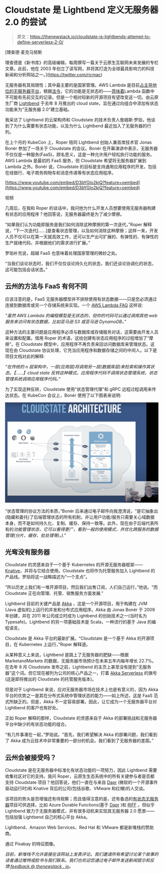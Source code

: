 # Cloudstate 是 Lightbend 定义无服务器 2.0 的尝试

> 原文：<https://thenewstack.io/cloudstate-is-lightbends-attempt-to-define-serverless-2-0/>

[](https://twitter.com/ricmac)

 [理查德·麦克马努斯

理查德是《新书库》的高级编辑，每周撰写一篇关于云原生互联网未来发展的专栏文章。此前，他在 2003 年创立了读写网，并将其打造为全球最具影响力的科技新闻和分析网站之一。](https://twitter.com/ricmac) [](https://twitter.com/ricmac)

无服务器有其局限性；其中最主要的是国家管理。AWS Lambda 是目前[占主导地位的无服务器平台](https://thenewstack.io/theres-a-service-for-that-amazon-web-services-and-serverless-computing/)，根据[法令](https://aws.amazon.com/lambda/faqs/)，它的功能是无状态的——[意味着](https://www.webopedia.com/TERM/S/stateless.html)Lambda 函数中不可能有先前交互的记录。但是一个相对较新的开源项目有望改变这一切。由云原生厂商 [Lightbend](https://www.lightbend.com/) 于去年 8 月推出的 cloud state，旨在通过向组合中添加有状态功能来为“无服务器 2.0”建立基础。

我采访了 Lightbend 的云架构师和 Cloudstate 的技术负责人詹姆斯·罗珀，他谈到了为什么需要有状态功能，以及为什么 Lightbend 最近加入了无服务器的行列。

在上个月的 KubeCon 上，Roper 陪同 Lightbend 创始人兼首席技术官 Jonas Bonér 参加了一场关于 Cloudstate 的会议。Bonér 在开幕演讲中表示，无服务器不仅仅是一种服务(FaaS)，顾名思义，这是一种允许用户轻松执行功能的服务。AWS Lambda 是最初的 FaaS 服务，但 Cloudstate 希望将无服务器扩展到 Lambda 之外。Bonér 说，Cloudstate 的目标是支持通用应用程序的开发，包括在线银行、电子商务购物车和消息传递等有状态应用程序。

[https://www.youtube.com/embed/D3bYGIo2kiQ?feature=oembed](https://www.youtube.com/embed/D3bYGIo2kiQ?feature=oembed)

视频

几周后，在我和 Roper 的谈话中，我问他为什么开发人员想要使用无服务器构建有状态的应用程序？他回答说，无服务器最终是为了减少摩擦。

“如果我们认为功能即服务是我们如何消除这种摩擦的第一次迭代，”Roper 解释说，“下一次迭代[……]是查看状态管理，以及如何消除这种摩擦；这样一来，开发人员不仅可以在第一天就高效工作，还可以生产出可扩展的、有弹性的、有弹性的生产就绪代码，并根据他们的需求进行扩展。”

罗珀补充说，超越 FaaS 也意味着处理国家管理的微妙之处。

“当我们谈论状态时，我们不仅仅谈论持久化的状态，我们还谈论协调化的状态，这可能包括会话状态。”

## 云州的方法与 FaaS 有何不同

应该注意的是，FaaS 无服务器模型并不排除使用有状态数据——只是您必须通过连接到数据库或另一个存储系统来实现。一个 [AWS Lambda FAQ](https://aws.amazon.com/lambda/faqs/) 这样说:

*“虽然 AWS Lambda 的编程模型是无状态的，但你的代码可以通过调用其他 web 服务来访问有状态数据，比如亚马逊 S3 或亚马逊 DynamoDB。”*

这种方法的主要问题是应用程序必须与数据库或存储服务对话，这需要由开发人员来设置和配置。借用 Roper 的术语，这给创建有状态应用程序的过程增加了“摩擦”。在 Cloudstate 模型中，应用程序不再负责来回访问数据库来管理状态。这现在由 Cloudstate 协议处理，它充当应用程序和数据存储之间的中间人。以下是项目文档对此的解释:

*“在传统的 n 层架构中，一层(应用层)将调用另一层(数据库层)来检索和操作其状态。【……】cloud state 反转这种模式。应用程序代码不调用状态管理系统，状态管理系统调用应用程序代码。”*

为了实现这种反转，Cloudstate 使用“状态管理代理”和 gRPC 远程过程调用来传达状态。在 KubeCon 会议上，Bonér 使用了以下图表来说明:

[![](img/040dee44a4273a422a0978ba615763cc.png)](https://cdn.thenewstack.io/media/2020/09/3d32661c-cloudstate_arch.jpg)

“状态管理的协议方法的本质，”Bonér 后来通过电子邮件向我澄清说，“是它抽象出(隐藏和委托)了后端管理状态的所有机制，并让用户功能/服务只需要关心域数据本身，而不是如何持久化、复制、缓存、保持一致等。此外，现在由于后端代表所有的*功能管理状态，它可以看得更广，看到一般的使用模式，并优化跨服务的数据管理(分片、缓存、批处理等)。)."*

## 光弯没有服务器

Cloudstate 的灵感来自于一个基于 Kubernetes 的开源无服务器框架——[Knative](https://knative.dev/)，并将与它结合使用。Cloudstate 也将作为托管服务加入 Lightbend 的产品线。罗珀将这一战略描述为“一个支点”。

“所以历史上我们有一堆开源项目，然后我们出售订阅，人们自己运行，”他说。"而 Cloudstate 正在向管理、托管、销售服务方面发展."

Lightbend 目前的关键产品是 [Akka](https://akka.io/) ，这是一个开源项目，用于构建在 JVM (Java 虚拟机)上运行的并发和分布式应用程序。Akka 由 Jonas Bonér 于 2009 年创建，并在 2011 年公司成立时成为 Lightbend 的创始技术之一(当时名为 Typesafe)。Lightbend 的另一项基础技术是 Scala，一种流行的基于 Java 的编程语言。

Cloudstate 是 Akka 平台的最新扩展。“Cloudstate 是一个基于 Akka 的开源项目，在 Kubernetes 上运行，”Roper 解释道。

从某种意义上来说，Lightbend 是跳上了无服务器的肥缺——根据 MarketandMarkets 的数据，无服务器市场预计在未来五年内每年增长 22.7%。在去年 8 月 Cloudstate 发布之前，Lightbend 的主页上甚至没有提到“无服务器”这个词。但它现在被列为公司的核心产品之一，打着 [Akka Serverless](https://www.lightbend.com/akka-serverless) 的旗号(这是即将推出的 Cloudstate 的托管服务版本)。

但是对于 Lightbend 来说，应对无服务器市场在技术上也是有意义的，因为 Akka 平台的优势之一是其在分布式系统中管理状态的能力——如上所述，这是 FaaS 范式所缺乏的。但是，Akka 不一定容易部署。因此，让它成为一个无服务器平台对 Lightbend 的客户也有好处。

正如 Roper 解释的那样，Cloudstate 的灵感来自于 Akka 的部署挑战和无服务器平台中缺少的有状态功能的组合。

“有几件事凑在一起，”罗珀说。“首先，我们希望解决 Akka 的部署问题，我们看到了 Akka 成为云技术中非常重要的一部分的机会。我们看到了无服务器的差距。”

## 云州会被接受吗？

Cloudstate 是在无服务器中标准化有状态功能的一项努力，因此 Lightbend 需要收集社区对它的支持。我问 Roper，云原生生态系统中的所有关键参与者是否都支持 Cloudstate 项目？他回答说，他们一直在与来自 [Dapr](https://dapr.io/) (微软的一个开源事件驱动运行时)和 Knative 背后的公司(包括谷歌、VMware 和红帽)的人交谈。

该项目的势头是否增强还有待观察；而且值得注意的是，还有备选的[有状态无服务器](https://thenewstack.io/serverless-in-the-enterprise-building-stateful-applications/)项目可供选择，比如 Azure Durable Functions(基于 [Dapr](https://dapr.io/) )和 [RIFF](https://projectriff.io/) 。但似乎 Lightbend 致力于无服务器模式，并有很多动机来实现其无服务器 2.0 愿景——包括加强 Lightbend 自己的核心平台 Akka。

Lightbend、Amazon Web Services、Red Hat 和 VMware 都是新堆栈的赞助商。

通过 Pixabay 的特征图像。

*目前，新堆栈不允许直接在该网站上发表评论。我们邀请所有希望讨论某个故事的读者通过推特或脸书与我们联系。我们也欢迎您通过电子邮件发送新闻提示和反馈:[feedback @ thenewstack . io](mailto:feedback@thenewstack.io)。*

<svg xmlns:xlink="http://www.w3.org/1999/xlink" viewBox="0 0 68 31" version="1.1"><title>Group</title> <desc>Created with Sketch.</desc></svg>
